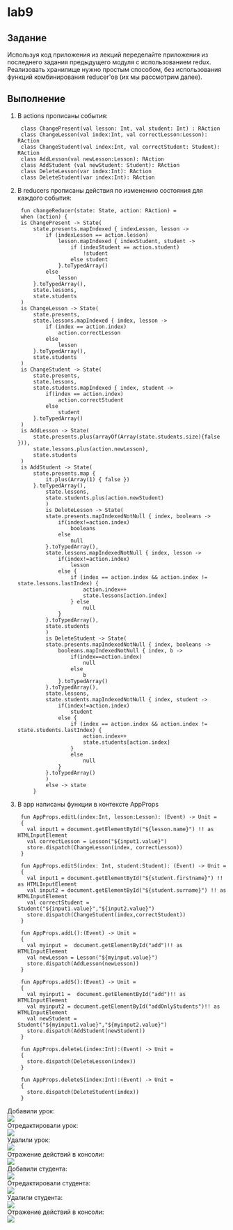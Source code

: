 # lab9
## Задание <br>
Используя код приложения из лекций переделайте приложения из последнего задания предыдущего модуля с использованием redux. 
Реализовать хранилище нужно простым способом, без использования функций комбинирования reducer'ов (их мы рассмотрим далее).
## Выполнение <br>
1. В actions прописаны события:<br>
        
        class ChangePresent(val lesson: Int, val student: Int) : RAction
        class ChangeLesson(val index:Int, val correctLesson:Lesson): RAction
        class ChangeStudent(val index:Int, val correctStudent: Student): RAction
        class AddLesson(val newLesson:Lesson): RAction
        class AddStudent (val newStudent: Student): RAction
        class DeleteLesson(var index:Int): RAction
        class DeleteStudent(var index:Int): RAction
        
2. В reducers прописаны действия по изменению состояния для каждого события:<br>
        
        fun changeReducer(state: State, action: RAction) =
        when (action) {
        is ChangePresent -> State(
            state.presents.mapIndexed { indexLesson, lesson ->
                if (indexLesson == action.lesson)
                    lesson.mapIndexed { indexStudent, student ->
                        if (indexStudent == action.student)
                            !student
                        else student
                    }.toTypedArray()
                else
                    lesson
            }.toTypedArray(),
            state.lessons,
            state.students
        )
        is ChangeLesson -> State(
            state.presents,
            state.lessons.mapIndexed { index, lesson ->
                if (index == action.index)
                    action.correctLesson
                else
                    lesson
            }.toTypedArray(),
            state.students
        )
        is ChangeStudent -> State(
            state.presents,
            state.lessons,
            state.students.mapIndexed { index, student ->
                if(index == action.index)
                    action.correctStudent
                else
                    student
            }.toTypedArray()
        )
        is AddLesson -> State(
            state.presents.plus(arrayOf(Array(state.students.size){false })),
            state.lessons.plus(action.newLesson),
            state.students
        )
        is AddStudent -> State(
            state.presents.map {
                it.plus(Array(1) { false })
            }.toTypedArray(),
                state.lessons,
                state.students.plus(action.newStudent)
                )
                is DeleteLesson -> State(
                state.presents.mapIndexedNotNull { index, booleans ->
                    if(index!=action.index)
                        booleans
                    else
                        null
                }.toTypedArray(),
                state.lessons.mapIndexedNotNull { index, lesson ->
                    if(index!=action.index)
                        lesson
                    else {
                        if (index == action.index && action.index != state.lessons.lastIndex) {
                            action.index++
                            state.lessons[action.index]
                        } else
                            null
                    }
                }.toTypedArray(),
                state.students
                )
                is DeleteStudent -> State(
                state.presents.mapIndexedNotNull { index, booleans ->
                    booleans.mapIndexedNotNull { index, b ->
                        if(index==action.index)
                            null
                        else
                            b
                    }.toTypedArray()
                }.toTypedArray(),
                state.lessons,
                state.students.mapIndexedNotNull { index, student ->
                    if(index!=action.index)
                        student
                    else {
                        if (index == action.index && action.index != state.students.lastIndex) {
                            action.index++
                            state.students[action.index]
                        }
                        else
                            null
                    }
                }.toTypedArray()
                )
                else -> state
            }

3. В app написаны функции в контексте AppProps<br>
        
        fun AppProps.editL(index:Int, lesson:Lesson): (Event) -> Unit =
        {
          val input1 = document.getElementById("${lesson.name}") !! as HTMLInputElement
          val correctLesson = Lesson("${input1.value}")
          store.dispatch(ChangeLesson(index, correctLesson))
        }
        
        fun AppProps.editS(index: Int, student:Student): (Event) -> Unit =
        {
          val input1 = document.getElementById("${student.firstname}") !! as HTMLInputElement
          val input2 = document.getElementById("${student.surname}") !! as HTMLInputElement
          val correctStudent = Student("${input1.value}","${input2.value}")
          store.dispatch(ChangeStudent(index,correctStudent))
        }
        
        fun AppProps.addL():(Event) -> Unit =
        {
          val myinput =  document.getElementById("add")!! as HTMLInputElement
          val newLesson = Lesson("${myinput.value}")
          store.dispatch(AddLesson(newLesson))
        }
        
        fun AppProps.addS():(Event) -> Unit =
        {
          val myinput1 =  document.getElementById("add")!! as HTMLInputElement
          val myinput2 = document.getElementById("addOnlyStudents")!! as HTMLInputElement
          val newStudent = Student("${myinput1.value}","${myinput2.value}")
          store.dispatch(AddStudent(newStudent))
        }
        
        fun AppProps.deleteL(index:Int):(Event) -> Unit =
        {
          store.dispatch(DeleteLesson(index))
        }
        
        fun AppProps.deleteS(index:Int):(Event) -> Unit =
        {
          store.dispatch(DeleteStudent(index))
        }
        
Добавили урок:<br>
![](/screen9/добавилиУрок.png)<br>
Отредактировали урок:<br>
![](/screen9/отредактировалиУрок.png)<br>
Удалили урок:<br>
![](/screen9/удалилиУрок.png)<br>
Отражение действий в консоли:<br>
![](/screen9/измененияУроков.png)<br>
Добавили студента:<br>
![](/screen9/добавилиСтудента.png)<br>
Отредактировали студента:<br>
![](/screen9/отредактировалиСтудента.png)<br>
Удалили студента:<br>
![](/screen9/удалилиСтудента.png)<br>
Отражение действий в консоли:<br>
![](/screen9/измененияСтудентов.png)<br>
